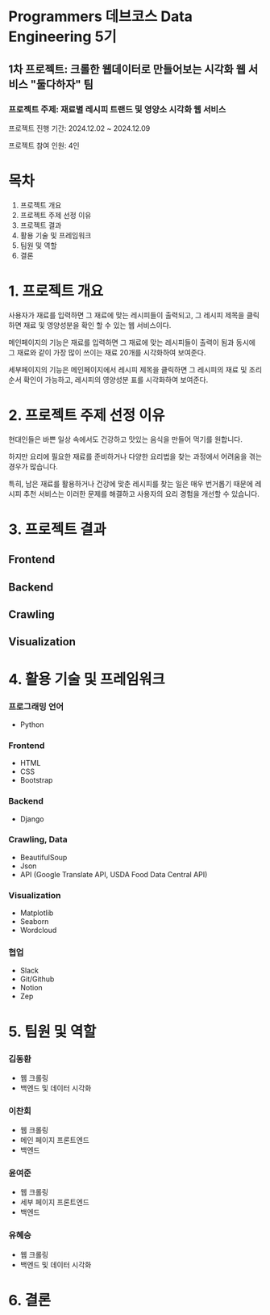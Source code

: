 # Programmers 데브코스 Data Engineering 5기
## 1차 프로젝트: 크롤한 웹데이터로 만들어보는 시각화 웹 서비스 "둘다하자" 팀
### 프로젝트 주제: 재료별 레시피 트랜드 및 영양소 시각화 웹 서비스
프로젝트 진행 기간: 2024.12.02 ~ 2024.12.09

프로젝트 참여 인원: 4인

# 목차
1. 프로젝트 개요
2. 프로젝트 주제 선정 이유
3. 프로젝트 결과
4. 활용 기술 및 프레임워크
5. 팀원 및 역할
6. 결론

# 1. 프로젝트 개요
사용자가 재료를 입력하면 그 재료에 맞는 레시피들이 출력되고, 그 레시피 제목을 클릭하면 재료 및 영양성분을 확인 할 수 있는 웹 서비스이다.

메인페이지의 기능은 재료를 입력하면 그 재료에 맞는 레시피들이 출력이 됨과 동시에 그 재료와 같이 가장 많이 쓰이는 재료 20개를 시각화하여 보여준다.

세부페이지의 기능은 메인페이지에서 레시피 제목을 클릭하면 그 레시피의 재료 및 조리 순서 확인이 가능하고, 레시피의 영양성분 표를 시각화하여 보여준다. 

# 2. 프로젝트 주제 선정 이유
현대인들은 바쁜 일상 속에서도 건강하고 맛있는 음식을 만들어 먹기를 원합니다. 

하지만 요리에 필요한 재료를 준비하거나 다양한 요리법을 찾는 과정에서 어려움을 겪는 경우가 많습니다. 

특히, 남은 재료를 활용하거나 건강에 맞춘 레시피를 찾는 일은 매우 번거롭기 때문에 레시피 추천 서비스는 이러한 문제를 해결하고 사용자의 요리 경험을 개선할 수 있습니다.

# 3. 프로젝트 결과
## Frontend

## Backend

## Crawling

## Visualization

# 4. 활용 기술 및 프레임워크
### 프로그래밍 언어
+ Python
  
### Frontend
+ HTML
+ CSS
+ Bootstrap

### Backend
+ Django

### Crawling, Data
+ BeautifulSoup
+ Json
+ API (Google Translate API, USDA Food Data Central API)

### Visualization
+ Matplotlib
+ Seaborn
+ Wordcloud

### 협업
+ Slack
+ Git/Github
+ Notion
+ Zep

# 5. 팀원 및 역할
### 김동환
+ 웹 크롤링
+ 백엔드 및 데이터 시각화
### 이찬회
+ 웹 크롤링
+ 메인 페이지 프론트엔드
+ 백엔드
### 윤여준
+ 웹 크롤링
+ 세부 페이지 프론트엔드
+ 백엔드
### 유혜승
+ 웹 크롤링
+ 백엔드 및 데이터 시각화

# 6. 결론
